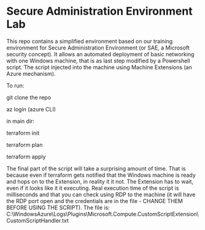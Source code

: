 # Secure Administration Environment Lab
This repo contains a simplified environment based on our training environment for Secure Administration Environment (or SAE, a Microsoft security concept).
It allows an automated deployment of basic networking with one Windows machine, that is as last step modified by a Powershell script. 
The script injected into the machine using Machine Extensions (an Azure mechanism).

To run:

git clone the repo

az login (azure CLI)

in main dir:

terraform init

terraform plan

terraform apply

The final part of the script will take a surprising amount of time. That is because even if terraform gets notified that the Windows machine is ready and hops on to the Extension,
in reality it it not. The Extension has to wait, even if it looks like it it executing. Real execution time of the script is milliseconds and that you can check
using RDP to the machine (it will have the RDP port open and the credentials are in the file - CHANGE THEM BEFORE USING THE SCRIPT). The file is: 
C:\WindowsAzure\Logs\Plugins\Microsoft.Compute.CustomScriptExtension\CustomScriptHandler.txt
